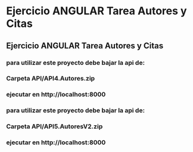 # Ejercicio ANGULAR Tarea Autores y Citas

## Ejercicio ANGULAR Tarea Autores y Citas


### para utilizar este proyecto debe bajar la api de:
### Carpeta API/API4.Autores.zip
### ejecutar en http://localhost:8000

### para utilizar este proyecto debe bajar la api de:
### Carpeta API/API5.AutoresV2.zip
### ejecutar en http://localhost:8000